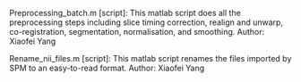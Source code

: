 Preprocessing_batch.m [script]: This matlab script does all the preprocessing steps including slice timing correction, realign and unwarp, co-registration, segmentation, normalisation, and smoothing. Author: Xiaofei Yang

Rename_nii_files.m [script]: This matlab script renames the files imported by SPM to an easy-to-read format. Author: Xiaofei Yang

